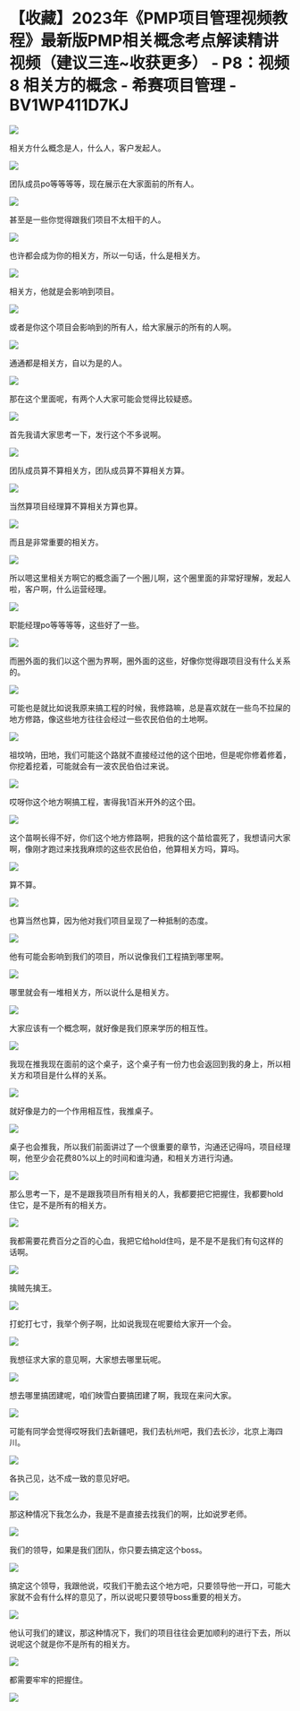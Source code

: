 # 【收藏】2023年《PMP项目管理视频教程》最新版PMP相关概念考点解读精讲视频（建议三连~收获更多） - P8：视频8 相关方的概念 - 希赛项目管理 - BV1WP411D7KJ

![](img/fc0767793ec5084b543fb4434e5320ce_0.png)

相关方什么概念是人，什么人，客户发起人。

![](img/fc0767793ec5084b543fb4434e5320ce_2.png)

团队成员po等等等等，现在展示在大家面前的所有人。

![](img/fc0767793ec5084b543fb4434e5320ce_4.png)

甚至是一些你觉得跟我们项目不太相干的人。

![](img/fc0767793ec5084b543fb4434e5320ce_6.png)

也许都会成为你的相关方，所以一句话，什么是相关方。

![](img/fc0767793ec5084b543fb4434e5320ce_8.png)

相关方，他就是会影响到项目。

![](img/fc0767793ec5084b543fb4434e5320ce_10.png)

或者是你这个项目会影响到的所有人，给大家展示的所有的人啊。

![](img/fc0767793ec5084b543fb4434e5320ce_12.png)

通通都是相关方，自以为是的人。

![](img/fc0767793ec5084b543fb4434e5320ce_14.png)

那在这个里面呢，有两个人大家可能会觉得比较疑惑。

![](img/fc0767793ec5084b543fb4434e5320ce_16.png)

首先我请大家思考一下，发行这个不多说啊。

![](img/fc0767793ec5084b543fb4434e5320ce_18.png)

团队成员算不算相关方，团队成员算不算相关方算。

![](img/fc0767793ec5084b543fb4434e5320ce_20.png)

当然算项目经理算不算相关方算也算。

![](img/fc0767793ec5084b543fb4434e5320ce_22.png)

而且是非常重要的相关方。

![](img/fc0767793ec5084b543fb4434e5320ce_24.png)

所以嗯这里相关方啊它的概念画了一个圈儿啊，这个圈里面的非常好理解，发起人啦，客户啊，什么运营经理。

![](img/fc0767793ec5084b543fb4434e5320ce_26.png)

职能经理po等等等等，这些好了一些。

![](img/fc0767793ec5084b543fb4434e5320ce_28.png)

而圈外面的我们以这个圈为界啊，圈外面的这些，好像你觉得跟项目没有什么关系的。

![](img/fc0767793ec5084b543fb4434e5320ce_30.png)

可能也是就比如说我原来搞工程的时候，我修路嘛，总是喜欢就在一些鸟不拉屎的地方修路，像这些地方往往会经过一些农民伯伯的土地啊。



![](img/fc0767793ec5084b543fb4434e5320ce_32.png)

祖坟呐，田地，我们可能这个路就不直接经过他的这个田地，但是呢你修着修着，你挖着挖着，可能就会有一波农民伯伯过来说。



![](img/fc0767793ec5084b543fb4434e5320ce_34.png)

哎呀你这个地方啊搞工程，害得我1百米开外的这个田。

![](img/fc0767793ec5084b543fb4434e5320ce_36.png)

这个苗啊长得不好，你们这个地方修路啊，把我的这个苗给震死了，我想请问大家啊，像刚才跑过来找我麻烦的这些农民伯伯，他算相关方吗，算吗。



![](img/fc0767793ec5084b543fb4434e5320ce_38.png)

算不算。

![](img/fc0767793ec5084b543fb4434e5320ce_40.png)

也算当然也算，因为他对我们项目呈现了一种抵制的态度。

![](img/fc0767793ec5084b543fb4434e5320ce_42.png)

他有可能会影响到我们的项目，所以说像我们工程搞到哪里啊。

![](img/fc0767793ec5084b543fb4434e5320ce_44.png)

哪里就会有一堆相关方，所以说什么是相关方。

![](img/fc0767793ec5084b543fb4434e5320ce_46.png)

大家应该有一个概念啊，就好像是我们原来学历的相互性。

![](img/fc0767793ec5084b543fb4434e5320ce_48.png)

我现在推我现在面前的这个桌子，这个桌子有一份力也会返回到我的身上，所以相关方和项目是什么样的关系。

![](img/fc0767793ec5084b543fb4434e5320ce_50.png)

就好像是力的一个作用相互性，我推桌子。

![](img/fc0767793ec5084b543fb4434e5320ce_52.png)

桌子也会推我，所以我们前面讲过了一个很重要的章节，沟通还记得吗，项目经理啊，他至少会花费80%以上的时间和谁沟通，和相关方进行沟通。



![](img/fc0767793ec5084b543fb4434e5320ce_54.png)

那么思考一下，是不是跟我项目所有相关的人，我都要把它把握住，我都要hold住它，是不是所有的相关方。

![](img/fc0767793ec5084b543fb4434e5320ce_56.png)

我都需要花费百分之百的心血，我把它给hold住吗，是不是不是我们有句这样的话啊。

![](img/fc0767793ec5084b543fb4434e5320ce_58.png)

擒贼先擒王。

![](img/fc0767793ec5084b543fb4434e5320ce_60.png)

打蛇打七寸，我举个例子啊，比如说我现在呢要给大家开一个会。

![](img/fc0767793ec5084b543fb4434e5320ce_62.png)

我想征求大家的意见啊，大家想去哪里玩呢。

![](img/fc0767793ec5084b543fb4434e5320ce_64.png)

想去哪里搞团建呢，咱们映雪白要搞团建了啊，我现在来问大家。

![](img/fc0767793ec5084b543fb4434e5320ce_66.png)

可能有同学会觉得哎呀我们去新疆吧，我们去杭州吧，我们去长沙，北京上海四川。

![](img/fc0767793ec5084b543fb4434e5320ce_68.png)

各执己见，达不成一致的意见好吧。

![](img/fc0767793ec5084b543fb4434e5320ce_70.png)

那这种情况下我怎么办，我是不是直接去找我们的啊，比如说罗老师。

![](img/fc0767793ec5084b543fb4434e5320ce_72.png)

我们的领导，如果是我们团队，你只要去搞定这个boss。

![](img/fc0767793ec5084b543fb4434e5320ce_74.png)

搞定这个领导，我跟他说，哎我们干脆去这个地方吧，只要领导他一开口，可能大家就不会有什么样的意见了，所以说呢只要领导boss重要的相关方。



![](img/fc0767793ec5084b543fb4434e5320ce_76.png)

他认可我们的建议，那这种情况下，我们的项目往往会更加顺利的进行下去，所以说呢这个就是你不是所有的相关方。



![](img/fc0767793ec5084b543fb4434e5320ce_78.png)

都需要牢牢的把握住。

![](img/fc0767793ec5084b543fb4434e5320ce_80.png)
